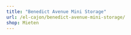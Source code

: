 ```yaml
---
title: "Benedict Avenue Mini Storage"
url: /el-cajon/benedict-avenue-mini-storage/
shop: Mieten
---
```

